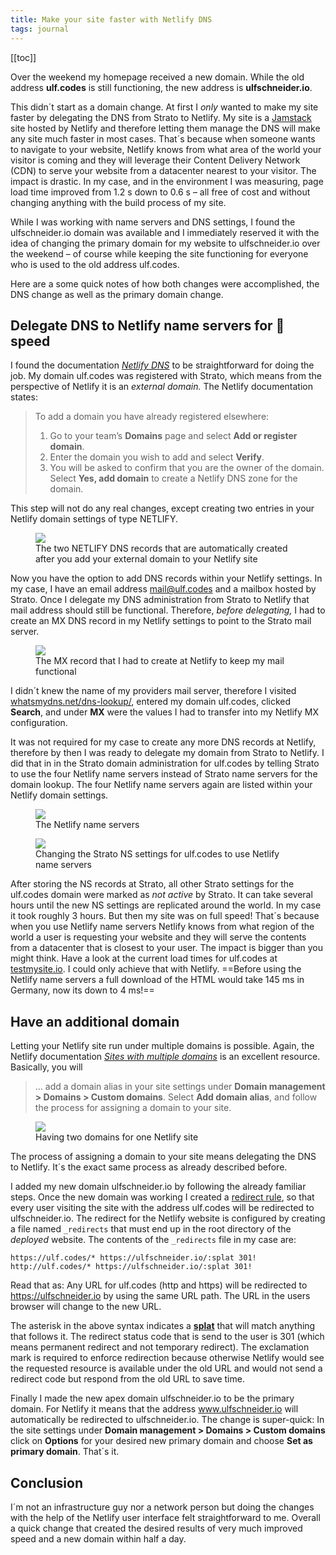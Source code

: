 ```yaml
---
title: Make your site faster with Netlify DNS
tags: journal
---
```

[[toc]]

Over the weekend my homepage received a new domain. While the old address **ulf.codes** is still functioning, the new address is **ulfschneider.io**.

This didn´t start as a domain change. At first I *only* wanted to make my site faster by delegating the DNS from Strato to Netlify. My site is a [Jamstack](/2022-09-28-jamstack-in-20-minutes/) site hosted by Netlify and therefore letting them manage the DNS will make any site much faster in most cases. That´s because when someone wants to navigate to your website, Netlify knows from what area of the world your visitor is coming and they will leverage their Content Delivery Network (CDN) to serve your website from a datacenter nearest to your visitor. The impact is drastic. In my case, and in the environment I was measuring, page load time improved from 1.2 s down to 0.6 s – all free of cost and without changing anything with the build process of my site.

While I was working with name servers and DNS settings, I found the ulfschneider.io domain was available and I immediately reserved it with the idea of changing the primary domain for my website to ulfschneider.io over the weekend – of course while keeping the site functioning for everyone who is used to the old address ulf.codes.

Here are a some quick notes of how both changes were accomplished, the DNS change as well as the primary domain change.

## Delegate DNS to Netlify name servers for 🚀 speed

I found the documentation [<cite>Netlify DNS</cite>](https://docs.netlify.com/domains-https/netlify-dns/) to be straightforward for doing the job. My domain ulf.codes was registered with Strato, which means from the perspective of Netlify it is an *external domain.* The Netlify documentation states:

> To add a domain you have already registered elsewhere:
> 
> 1. Go to your team’s **Domains** page and select **Add or register domain**.
> 2. Enter the domain you wish to add and select **Verify**.
> 3. You will be asked to confirm that you are the owner of the domain. Select **Yes, add domain** to create a Netlify DNS zone for the domain.

This step will not do any real changes, except creating two entries in your Netlify domain settings of type NETLIFY.

<figure>
<img src="/img/journal/netlify-settings-ulf-codes.png">
<figcaption>The two NETLIFY DNS records that are automatically created after you add your external domain to your Netlify site</figcaption>
</figure>

Now you have the option to add DNS records within your Netlify settings. In my case, I have an email address  mail@ulf.codes and a mailbox hosted by Strato. Once I delegate my DNS administration from Strato to Netlify that mail address should still be functional. Therefore, *before delegating,* I had to create an MX DNS record in my Netlify settings to point to the Strato mail server. 

<figure>
<img src="/img/journal/netlify-settings-ulf-codes-mail.png">
<figcaption>The MX record that I had to create at Netlify to keep my mail functional</figcaption>
</figure>

I didn´t knew the name of my providers mail server, therefore I visited [whatsmydns.net/dns-lookup/](https://www.whatsmydns.net/dns-lookup/), entered my domain ulf.codes, clicked **Search**, and under **MX** were the values I had to transfer into my Netlify MX configuration.

It was not required for my case to create any more DNS records at Netlify, therefore by then I was ready to delegate my domain from Strato to Netlify. I did that in in the Strato domain administration for ulf.codes by telling Strato to use the four Netlify name servers instead of Strato name servers for the domain lookup. The four Netlify name servers again are listed within your Netlify domain settings. 

<figure>
<img src="/img/journal/netlify-name-servers-ulf-codes.png">
<figcaption>The Netlify name servers</figcaption>
</figure>

<figure>
<img src="/img/journal/strato-ns-settings-ulf-codes.png">
<figcaption>Changing the Strato NS settings for ulf.codes to use Netlify name servers</figcaption>
</figure>

After storing the NS records at Strato, all other Strato settings for the ulf.codes domain were marked as *not active* by Strato. It can take several hours until the new NS settings are replicated around the world. In my case it took roughly 3 hours. But then my site was on full speed! That´s because when you use Netlify name servers Netlify knows from what region of the world a user is requesting your website and they will serve the contents from a datacenter that is closest to your user. The impact is bigger than you might think. Have a look at the current load times for ulf.codes at [testmysite.io](https://testmysite.io/637a79d4ccca0b63641bb7ed/ulf.codes). I could only achieve that with Netlify. ==Before using the Netlify name servers a full download of the HTML would take 145 ms in Germany, now its down to 4 ms!==


## Have an additional domain 

Letting your Netlify site run under multiple domains is possible. Again, the Netlify documentation [<cite>Sites with multiple domains</cite>](https://docs.netlify.com/domains-https/custom-domains/multiple-domains/) is an excellent resource. Basically, you will 

> … add a domain alias in your site settings under **Domain management > Domains > Custom domains**. Select **Add domain alias**, and follow the process for assigning a domain to your site.

<figure>
<img src="/img/journal/two-domains-for-one-netlify-site.png">
<figcaption>Having two domains for one Netlify site</figcaption>
</figure>

The process of assigning a domain to your site means delegating the DNS to Netlify. It´s the exact same process as already described before.

I added my new domain ulfschneider.io by following the already familiar steps. Once the new domain was working I created a [redirect rule](https://docs.netlify.com/routing/redirects/), so that every user visiting the site with the address ulf.codes will be redirected to ulfschneider.io. The redirect for the Netlify website is configured by creating a file named `_redirects` that must end up in the root directory of the *deployed* website. The contents of the `_redirects` file in my case are:

```
https://ulf.codes/* https://ulfschneider.io/:splat 301!
http://ulf.codes/* https://ulfschneider.io/:splat 301!
```

Read that as: Any URL for ulf.codes (http and https) will be redirected to https://ulfschneider.io by using the same URL path. The URL in the users browser will change to the new URL.

The asterisk in the above syntax indicates a [**splat**](https://docs.netlify.com/routing/redirects/redirect-options/#splats) that will match anything that follows it. The redirect status code that is send to the user is 301 (which means permanent redirect and not temporary redirect). The exclamation mark is required to enforce redirection because otherwise Netlify would see the requested resource is available under the old URL and would not send a redirect code but respond from the old URL to save time. 

Finally I made the new apex domain ulfschneider.io to be the primary domain. For Netlify it means that the address www.ulfschneider.io will automatically be redirected to ulfschneider.io. The change is super-quick: In the site settings under **Domain management > Domains > Custom domains** click on **Options** for your desired new primary domain and choose **Set as primary domain**. That´s it. 

## Conclusion

I´m not an infrastructure guy nor a network person but doing the changes with the help of the Netlify user interface felt straightforward to me. Overall a quick change that created the desired results of very much improved speed and a new domain within half a day. 

